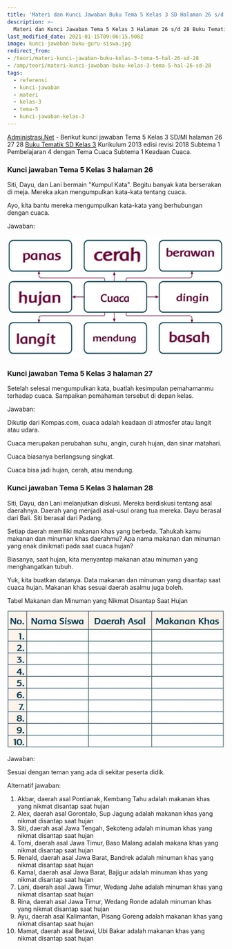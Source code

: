 ```yaml
---
title: 'Materi dan Kunci Jawaban Buku Tema 5 Kelas 3 SD Halaman 26 s/d 28'
description: >-
  Materi dan Kunci Jawaban Tema 5 Kelas 3 Halaman 26 s/d 28 Buku Tematik Subtema 1 Pembelajaran 3.
last_modified_date: 2021-01-15T09:06:15.908Z
image: kunci-jawaban-buku-guru-siswa.jpg
redirect_from: 
- /teori/materi-kunci-jawaban-buku-kelas-3-tema-5-hal-26-sd-28
- /amp/teori/materi-kunci-jawaban-buku-kelas-3-tema-5-hal-26-sd-28
tags:
  - referensi
  - kunci-jawaban
  - materi
  - kelas-3
  - tema-5
  - kunci-jawaban-kelas-3
---
```



[Administrasi.Net](https://administrasi.net "Administrasi.Net") - Berikut kunci jawaban Tema 5 Kelas 3 SD/MI halaman 26 27 28 [Buku Tematik SD Kelas 3](https://administrasi.net/bse/buku-tematik-sd-mi-kelas-3-kurikulum-2013 "Buku Tematik Kelas 3 SD") Kurikulum 2013 edisi revisi 2018 Subtema 1 Pembelajaran 4 dengan Tema Cuaca Subtema 1 Keadaan Cuaca.

### Kunci jawaban Tema 5 Kelas 3 halaman 26

Siti, Dayu, dan Lani bermain "Kumpul Kata". Begitu banyak kata berserakan di meja. Mereka akan mengumpulkan kata-kata tentang cuaca.

Ayo, kita bantu mereka mengumpulkan kata-kata yang berhubungan dengan cuaca.

Jawaban:

![Kunci jawaban halaman 26](/img/jawaban-tema-5-kelas-3-halaman-26.jpg "Kunci jawaban halaman 26")

### Kunci jawaban Tema 5 Kelas 3 halaman 27

Setelah selesai mengumpulkan kata, buatlah kesimpulan pemahamanmu terhadap cuaca. Sampaikan pemahaman tersebut di depan kelas.

Jawaban:

Dikutip dari Kompas.com, cuaca adalah keadaan di atmosfer atau langit atau udara.

Cuaca merupakan perubahan suhu, angin, curah hujan, dan sinar matahari.

Cuaca biasanya berlangsung singkat.

Cuaca bisa jadi hujan, cerah, atau mendung.

### Kunci jawaban Tema 5 Kelas 3 halaman 28

Siti, Dayu, dan Lani melanjutkan diskusi. Mereka berdiskusi tentang asal daerahnya. Daerah yang menjadi asal-usul orang tua mereka. Dayu berasal dari Bali. Siti berasal dari Padang.

Setiap daerah memiliki makanan khas yang berbeda. Tahukah kamu makanan dan minuman khas daerahmu? Apa nama makanan dan minuman yang enak dinikmati pada saat cuaca hujan?

Biasanya, saat hujan, kita menyantap makanan atau minuman yang menghangatkan tubuh.

Yuk, kita buatkan datanya. Data makanan dan minuman yang disantap saat cuaca hujan. Makanan khas sesuai daerah asalmu juga boleh.

Tabel Makanan dan Minuman yang Nikmat Disantap Saat Hujan

![Kunci jawaban halaman 28](/img/gambar-tema-5-kelas-3-halaman-28.jpg "Kunci jawaban halaman 28")

Jawaban:

Sesuai dengan teman yang ada di sekitar peserta didik.

Alternatif jawaban:

1. Akbar, daerah asal Pontianak, Kembang Tahu adalah makanan khas yang nikmat disantap saat hujan
2. Alex, daerah asal Gorontalo, Sup Jagung adalah makanan khas yang nikmat disantap saat hujan
3. Siti, daerah asal Jawa Tengah, Sekoteng adalah minuman khas yang nikmat disantap saat hujan
4. Tomi, daerah asal Jawa Timur, Baso Malang adalah makana khas yang nikmat disantap saat hujan
5. Renald, daerah asal Jawa Barat, Bandrek adalah minuman khas yang nikmat disantap saat hujan
6. Kamal, daerah asal Jawa Barat, Bajigur adalah minuman khas yang nikmat disantap saat hujan
7. Lani, daerah asal Jawa Timur, Wedang Jahe adalah minuman khas yang nikmat disantap saat hujan
8. Rina, daerah asal Jawa Timur, Wedang Ronde adalah minuman khas yang nikmat disantap saat hujan
9. Ayu, daerah asal Kalimantan, Pisang Goreng adalah makanan khas yang nikmat disantap saat hujan
10. Mamat, daerah asal Betawi, Ubi Bakar adalah makanan khas yang nikmat disantap saat hujan



